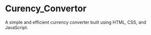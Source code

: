 # Curency_Convertor
A simple and efficient currency converter built using HTML, CSS, and JavaScript. 
